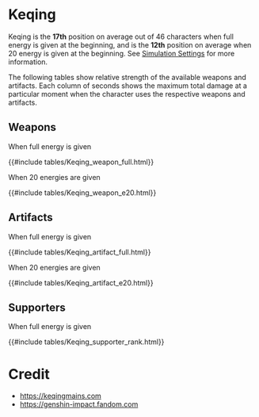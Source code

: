 # Keqing

Keqing is the **17th** position on average out of 46
characters when full energy is given at the beginning, and is the
**12th** position on average when 20 energy is given at the
beginning. See [Simulation Settings](./simulation_settings.md) for more
information.

The following tables show relative strength of the available weapons and
artifacts. Each column of seconds shows the maximum total damage at a
particular moment when the character uses the respective weapons and
artifacts.

## Weapons

When full energy is given

{{#include tables/Keqing_weapon_full.html}}

When 20 energies are given

{{#include tables/Keqing_weapon_e20.html}}

## Artifacts

When full energy is given

{{#include tables/Keqing_artifact_full.html}}

When 20 energies are given

{{#include tables/Keqing_artifact_e20.html}}

## Supporters

When full energy is given

{{#include tables/Keqing_supporter_rank.html}}

# Credit

- <https://keqingmains.com>
- <https://genshin-impact.fandom.com>

